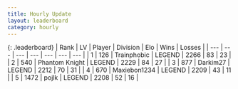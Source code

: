 ```yaml
---
title: Hourly Update
layout: leaderboard
category: hourly
---
```


{: .leaderboard}
| Rank | LV | Player | Division | Elo | Wins | Losses |
| --- | --- | --- | --- | --- | --- | --- |
| <span data-change="0">1</span> | 126 | <span title="ID: 744981">Trainphobic</span> | LEGEND | <span data-change="0">2266</span> | <span data-change="0">83</span> | <span data-change="0">23</span> |
| <span data-change="0">2</span> | 540 | <span title="ID: 742939">Phantom Knight</span> | LEGEND | <span data-change="5">2229</span> | <span data-change="1">84</span> | <span data-change="0">27</span> |
| <span data-change="0">3</span> | 877 | <span title="ID: 694036">Darkim27</span> | LEGEND | <span data-change="0">2212</span> | <span data-change="0">70</span> | <span data-change="0">31</span> |
| <span data-change="0">4</span> | 670 | <span title="ID: 410122">Maxiebon1234</span> | LEGEND | <span data-change="0">2209</span> | <span data-change="0">43</span> | <span data-change="0">11</span> |
| <span data-change="0">5</span> | 1472 | <span title="ID: 4783">pojlk</span> | LEGEND | <span data-change="0">2208</span> | <span data-change="0">52</span> | <span data-change="0">16</span> |